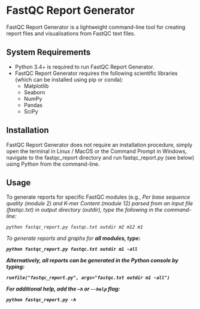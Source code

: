 # FastQC Report Generator
FastQC Report Generator is a lightweight command-line tool for creating report files and visualisations from FastQC text files.

## System Requirements
- Python 3.4+ is required to run FastQC Report Generator.
- FastQC Report Generator requires the following scientific libraries (which can be installed using pip or conda): 
  - Matplotlib
  - Seaborn
  - NumPy
  - Pandas
  - SciPy

## Installation
FastQC Report Generator does not require an installation procedure, simply open the terminal in Linux / MacOS or the Command Prompt in Windows, navigate to the fastqc_report directory and run fastqc_report.py (see below) using Python from the command-line.

## Usage
To generate reports for specific FastQC modules (e.g., <i>Per base sequence quality<i/> (module 2) and <i>K-mer Content<i/> (module 12) parsed from an input file (<i>fastqc.txt<i/>) in output directory (<i>outdir<i/>), type the following in the command-line:

```
python fastqc_report.py fastqc.txt outdir m2 m12 m1
```

To generate reports and graphs for <b>all<b/> modules, type:

```
python fastqc_report.py fastqc.txt outdir m1 -all
```

Alternatively, all reports can be generated in the Python console by typing:

```
runfile("fastqc_report.py", args="fastqc.txt outdir m1 -all")
```

For additional help, add the ```–h``` or ```--help``` flag:

```
python fastqc_report.py -h  
```
